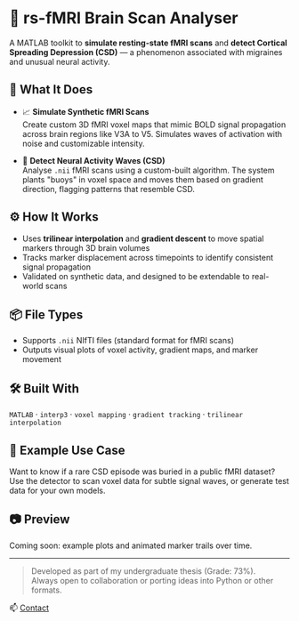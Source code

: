# 🧠 rs-fMRI Brain Scan Analyser

A MATLAB toolkit to **simulate resting-state fMRI scans** and **detect Cortical Spreading Depression (CSD)** — a phenomenon associated with migraines and unusual neural activity.

## 🔬 What It Does

- 📈 **Simulate Synthetic fMRI Scans**  
  Create custom 3D fMRI voxel maps that mimic BOLD signal propagation across brain regions like V3A to V5. Simulates waves of activation with noise and customizable intensity.

- 🧭 **Detect Neural Activity Waves (CSD)**  
  Analyse `.nii` fMRI scans using a custom-built algorithm. The system plants "buoys" in voxel space and moves them based on gradient direction, flagging patterns that resemble CSD.

## ⚙️ How It Works

- Uses **trilinear interpolation** and **gradient descent** to move spatial markers through 3D brain volumes
- Tracks marker displacement across timepoints to identify consistent signal propagation
- Validated on synthetic data, and designed to be extendable to real-world scans

## 📦 File Types

- Supports `.nii` NIfTI files (standard format for fMRI scans)
- Outputs visual plots of voxel activity, gradient maps, and marker movement

## 🛠 Built With

`MATLAB` · `interp3` · `voxel mapping` · `gradient tracking` · `trilinear interpolation`

## 📁 Example Use Case

Want to know if a rare CSD episode was buried in a public fMRI dataset? Use the detector to scan voxel data for subtle signal waves, or generate test data for your own models.

## 📷 Preview

Coming soon: example plots and animated marker trails over time.

---

> Developed as part of my undergraduate thesis (Grade: 73%).  
> Always open to collaboration or porting ideas into Python or other formats.

📫 [Contact](mailto:theojenkins51@gmail.com)
